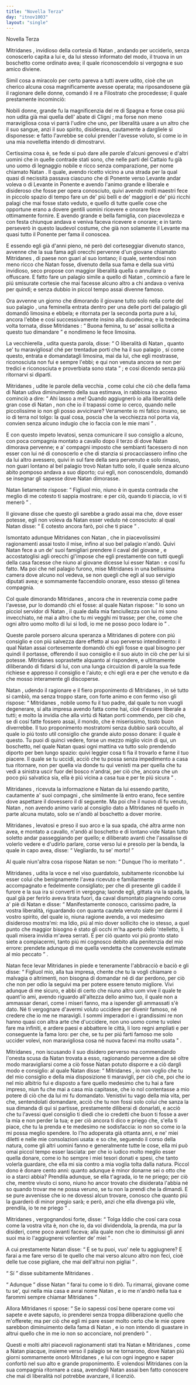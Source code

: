 ```yaml
---
title: "Novella Terza"
day: "itnov1003"
layout: "single"
---
```

<html>
 <head>
 </head>
 <body>
  <div id="nov1003" type="novella" who="filostrato">
   <head>
    Novella Terza
   </head>
   <argument>
    <p>
     <milestone id="p00030001"/>
     <name persref="mitridanes" type="person">
      Mitridanes
     </name>
     , invidioso della cortesia di
     <name persref="natan" type="person">
      Natan
     </name>
     , andando per ucciderlo, senza conoscerlo capita a lui e, da lui stesso informato del modo, il truova in un boschetto come ordinato avea; il quale riconoscendolo si vergogna e suo amico diviene.
    </p>
   </argument>
   <div3 type="commentary" who="author">
    <p>
     <milestone id="p00030002"/>
     Simil cosa a miracolo per certo pareva a tutti avere udito, cio&egrave; che un cherico alcuna cosa magnificamente avesse operata; ma riposandosene gi&agrave; il ragionare delle donne, comand&ograve;
     <name persref="panfilo" type="person">
      il re
     </name>
     a
     <name persref="filostrato" type="person">
      Filostrato
     </name>
     che procedesse; il quale prestamente incominci&ograve;:
    </p>
   </div3>
   <div3 type="commentary" who="filostrato">
    <p>
     <milestone id="p00030003"/>
     Nobili donne, grande fu la magnificenzia del
     <name persref="realfonso" type="person">
      re di Spagna
     </name>
     e forse cosa pi&uacute; non udita gi&agrave; mai quella dell'
     <name persref="abatecligni" type="person">
      abate di Clign&iacute;
     </name>
     ; ma forse non meno maravigliosa cosa vi parr&agrave; l'udire che uno, per liberalit&agrave; usare a un altro che il suo sangue, anzi il suo spirito, disiderava, cautamente a dargliele si disponesse: e fatto l'avrebbe se colui prender l'avesse voluto, s&iacute; come io in una mia novelletta intendo di dimostrarvi.
    </p>
   </div3>
   <p>
    <milestone id="p00030004"/>
    Certissima cosa &egrave;, se fede si pu&ograve; dare alle parole d'alcuni genovesi e d'altri uomini che in quelle contrade stati sono, che nelle parti del
    <name placeref="cattaio" type="place">
     Cattaio
    </name>
    fu gi&agrave; uno uomo di legnaggio nobile e ricco senza comparazione, per nome chiamato
    <name persref="natan" type="person">
     Natan
    </name>
    .
    <milestone id="p00030005"/>
    Il quale, avendo ricetto vicino a una strada per la qual quasi di necissit&agrave; passava ciascuno che di Ponente verso Levante andar voleva o di Levante in Ponente e avendo l'animo grande e liberale e disideroso che fosse per opera conosciuto, quivi avendo molti maestri fece in piccolo spazio di tempo fare un de' pi&uacute; belli e de' maggiori e de' pi&uacute; ricchi
    <name placeref="palagionatan-1003" type="place">
     palagi
    </name>
    che mai fosse stato veduto, e quello di tutte quelle cose che opportune erano a dovere gentili uomini ricevere e onorare fece ottimamente fornire.
    <milestone id="p00030006"/>
    E avendo grande e bella famiglia, con piacevolezza e con festa chiunque andava e veniva faceva ricevere e onorare; e in tanto persever&ograve; in questo laudevol costume, che gi&agrave; non solamente il Levante ma quasi tutto il Ponente per fama il conoscea.
   </p>
   <p>
    <milestone id="p00030007"/>
    E essendo egli gi&agrave; d'anni pieno, n&eacute; per&ograve; del corteseggiar divenuto stanco, avvenne che la sua fama agli orecchi pervenne d'un giovane chiamato
    <name persref="mitridanes" type="person">
     Mitridanes
    </name>
    , di paese non guari al suo lontano; il quale, sentendosi non meno ricco che
    <name persref="natan" type="person">
     Natan
    </name>
    fosse, divenuto della sua fama e della sua virt&uacute; invidioso, seco propose con maggior liberalit&agrave; quella o annullare o offuscare.
    <milestone id="p00030008"/>
    E fatto fare un
    <name placeref="palagiomitridanes-1003" type="place">
     palagio
    </name>
    simile a quello di
    <name persref="natan" type="person">
     Natan
    </name>
    , cominci&ograve; a fare le pi&uacute; smisurate cortesie che mai facesse alcuno altro a chi andava o veniva per quindi; e senza dubbio in piccol tempo assai divenne famoso.
   </p>
   <p>
    <milestone id="p00030009"/>
    Ora avvenne un giorno che dimorando
    <name persref="mitridanes" type="person">
     il giovane
    </name>
    tutto solo nella corte del suo
    <name placeref="palagiomitridanes-1003" type="place">
     palagio
    </name>
    , una
    <name persref="donna-1003" type="person">
     feminella
    </name>
    entrata dentro per una delle porti del
    <name placeref="palagionatan-1003" type="place">
     palagio
    </name>
    gli domand&ograve; limosina e ebbela; e ritornata per la seconda porta pure a lui, ancora l'ebbe e cos&iacute; successivamente insino alla duodecima; e la tredecima volta tornata, disse
    <name persref="mitridanes" type="person">
     Mitridanes
    </name>
    :
    <q direct="unspecified" who="mitridanes">
     Buona femina, tu se' assai sollicita a questo tuo dimandare
    </q>
    e nondimeno le fece limosina.
   </p>
   <p>
    <milestone id="p00030010"/>
    <name persref="donna-1003" type="person">
     La vecchierella
    </name>
    , udita questa parola, disse:
    <q direct="unspecified" who="donna-1003">
     O liberalit&agrave; di
     <name persref="natan" type="person">
      Natan
     </name>
     , quanto se' tu maravigliosa! ch&eacute; per trentadue porti che ha il suo
     <name placeref="palagionatan-1003" type="place">
      palagio
     </name>
     , s&iacute; come questo, entrata e domandatagli limosina, mai da lui, che egli mostrasse, riconosciuta non fui e sempre l'ebbi; e qui non venuta ancora se non per tredici e riconosciuta e proverbiata sono stata
    </q>
    ; e cos&iacute; dicendo senza pi&uacute; ritornarvi si dipart&iacute;.
   </p>
   <p>
    <milestone id="p00030011"/>
    <name persref="mitridanes" type="person">
     Mitridanes
    </name>
    , udite le parole della
    <name persref="donna-1003" type="person">
     vecchia
    </name>
    , come colui che ci&ograve; che della fama di
    <name persref="natan" type="person">
     Natan
    </name>
    udiva diminuimento della sua estimava, in rabbiosa ira acceso cominci&ograve; a dire:
    <q direct="unspecified" who="mitridanes">
     Ahi lasso a me! Quando aggiugner&ograve; io alla liberalit&agrave; delle gran cose di
     <name persref="natan" type="person">
      Natan
     </name>
     , non che io il trapassi come io cerco, quando nelle piccolissime io non gli posso avvicinare? Veramente io mi fatico invano, se io di terra nol tolgo: la qual cosa, poscia che la vecchiezza nol porta via, convien senza alcuno indugio che io faccia con le mie mani
    </q>
    .
   </p>
   <p>
    <milestone id="p00030012"/>
    E con questo impeto levatosi, senza comunicare il suo consiglio a alcuno, con poca compagnia montato a cavallo dopo il terzo d&iacute; dove
    <name persref="natan" type="person">
     Natan
    </name>
    dimorava pervenne; e a'
    <name persref="compagni-1003" type="person">
     compagni
    </name>
    imposto che sembianti facessero di non esser con lui n&eacute; di conoscerlo e che di stanzia si procacciassero infino che da lui altro avessero, quivi in sul fare della sera pervenuto e solo rimaso, non guari lontano al bel
    <name placeref="palagionatan-1003" type="place">
     palagio
    </name>
    trov&ograve;
    <name persref="natan" type="person">
     Natan
    </name>
    tutto solo, il quale senza alcuno abito pomposo andava a suo diporto; cui egli, non conoscendolo, domand&ograve; se insegnar gli sapesse dove
    <name persref="natan" type="person">
     Natan
    </name>
    dimorasse.
   </p>
   <p>
    <milestone id="p00030013"/>
    <name persref="natan" type="person">
     Natan
    </name>
    lietamente rispose:
    <q direct="unspecified" who="natan">
     Figliuol mio, niuno &egrave; in questa contrada che meglio di me cotesto ti sappia mostrare: e per ci&ograve;, quando ti piaccia, io vi ti mener&ograve;
    </q>
    .
   </p>
   <p>
    <milestone id="p00030014"/>
    <name persref="mitridanes" type="person">
     Il giovane
    </name>
    disse che questo gli sarebbe a grado assai ma che, dove esser potesse, egli non voleva da
    <name persref="natan" type="person">
     Natan
    </name>
    esser veduto n&eacute; conosciuto: al qual
    <name persref="natan" type="person">
     Natan
    </name>
    disse:
    <q direct="unspecified" who="natan">
     E cotesto ancora far&ograve;, poi che ti piace
    </q>
    .
   </p>
   <p>
    <milestone id="p00030015"/>
    Ismontato adunque
    <name persref="mitridanes" type="person">
     Mitridanes
    </name>
    con
    <name persref="natan" type="person">
     Natan
    </name>
    , che in piacevolissimi ragionamenti assai tosto il mise, infino al suo bel
    <name placeref="palagionatan-1003" type="place">
     palagio
    </name>
    n'and&ograve;. Quivi
    <name persref="natan" type="person">
     Natan
    </name>
    fece a un de' suoi famigliari prendere il caval del
    <name persref="mitridanes" type="person">
     giovane
    </name>
    , e accostatoglisi agli orecchi gl'impose che egli prestamente con tutti quegli della casa facesse che niuno al giovane dicesse lui esser
    <name persref="natan" type="person">
     Natan
    </name>
    : e cos&iacute; fu fatto.
    <milestone id="p00030016"/>
    Ma poi che nel palagio furono, mise
    <name persref="mitridanes" type="person">
     Mitridanes
    </name>
    in una bellissima camera dove alcuno nol vedeva, se non quegli che egli al suo servigio diputati avea; e sommamente faccendolo onorare, esso stesso gli tenea compagnia.
   </p>
   <p>
    <milestone id="p00030017"/>
    Col quale dimorando
    <name persref="mitridanes" type="person">
     Mitridanes
    </name>
    , ancora che in reverenzia come padre l'avesse, pur lo domand&ograve; chi el fosse: al quale
    <name persref="natan" type="person">
     Natan
    </name>
    rispose:
    <q direct="unspecified" who="natan">
     Io sono un picciol servidor di
     <name persref="natan" type="person">
      Natan
     </name>
     , il quale dalla mia fanciullezza con lui mi sono invecchiato, n&eacute; mai a altro che tu mi vegghi mi trasse; per che, come che ogni altro uomo molto di lui si lodi, io me ne posso poco lodare io
    </q>
    .
   </p>
   <p>
    <milestone id="p00030018"/>
    Queste parole porsero alcuna speranza a
    <name persref="mitridanes" type="person">
     Mitridanes
    </name>
    di potere con pi&uacute; consiglio e con pi&uacute; salvezza dare effetto al suo perverso intendimento: il qual
    <name persref="natan" type="person">
     Natan
    </name>
    assai cortesemente domand&ograve; chi egli fosse e qual bisogno per quindi il portasse, offerendo il suo consiglio e il suo aiuto in ci&ograve; che per lui si potesse.
    <milestone id="p00030019"/>
    <name persref="mitridanes" type="person">
     Mitridanes
    </name>
    soprastette alquanto al rispondere, e ultimamente diliberando di fidarsi di lui, con una lunga circuizion di parole la sua fede richiese e appresso il consiglio e l'aiuto; e chi egli era e per che venuto e da che mosso interamente gli discoperse.
   </p>
   <p>
    <milestone id="p00030020"/>
    <name persref="natan" type="person">
     Natan
    </name>
    , udendo il ragionare e il fiero proponimento di
    <name persref="mitridanes" type="person">
     Mitridanes
    </name>
    , in s&eacute; tutto si cambi&ograve;, ma senza troppo stare, con forte animo e con fermo viso gli rispose:
    <q direct="unspecified" who="natan">
     <name persref="mitridanes" type="person">
      Mitridanes
     </name>
     , nobile uomo fu il tuo padre, dal quale tu non vuogli degenerare, s&iacute; alta impresa avendo fatta come hai, cio&egrave; d'essere liberale a tutti; e molto la invidia che alla virt&uacute; di
     <name persref="natan" type="person">
      Natan
     </name>
     porti commendo, per ci&ograve; che, se di cos&iacute; fatte fossero assai, il mondo, che &egrave; miserissimo, tosto buon diverrebbe.
     <milestone id="p00030021"/>
     Il tuo proponimento mostratomi senza dubbio sar&agrave; occulto, al quale io pi&uacute; tosto util consiglio che grande aiuto posso donare: il quale &egrave; questo.
     <milestone id="p00030022"/>
     Tu puoi di quinci vedere, forse un mezzo miglio vicin di qui, un boschetto, nel quale
     <name persref="natan" type="person">
      Natan
     </name>
     quasi ogni mattina va tutto solo prendendo diporto per ben lungo spazio: quivi leggier cosa ti fia il trovarlo e farne il tuo piacere.
     <milestone id="p00030023"/>
     Il quale se tu uccidi, acci&ograve; che tu possa senza impedimento a casa tua ritornare, non per quella via donde tu qui venisti ma per quella che tu vedi a sinistra uscir fuor del bosco n'andrai, per ci&ograve; che, ancora che un poco pi&uacute; salvatica sia, ella &egrave; pi&uacute; vicina a casa tua e per te pi&uacute; sicura
    </q>
    .
   </p>
   <p>
    <milestone id="p00030024"/>
    <name persref="mitridanes" type="person">
     Mitridanes
    </name>
    , ricevuta la informazione e
    <name persref="natan" type="person">
     Natan
    </name>
    da lui essendo partito, cautamente a' suoi
    <name persref="compagni-1003" type="person">
     compagni
    </name>
    , che similmente l&agrave; entro erano, fece sentire dove aspettare il dovessero il d&iacute; seguente. Ma poi che il nuovo d&iacute; fu venuto,
    <name persref="natan" type="person">
     Natan
    </name>
    , non avendo animo vario al consiglio dato a
    <name persref="mitridanes" type="person">
     Mitridanes
    </name>
    n&eacute; quello in parte alcuna mutato, solo se n'and&ograve; al boschetto a dover morire.
   </p>
   <p>
    <milestone id="p00030025"/>
    <name persref="mitridanes" type="person">
     Mitridanes
    </name>
    , levatosi e preso il suo arco e la sua spada, ch&eacute; altra arme non avea, e montato a cavallo, n'and&ograve; al boschetto e di lontano vide
    <name persref="natan" type="person">
     Natan
    </name>
    tutto soletto andar passeggiando per quello; e diliberato avanti che l'assalisse di volerlo vedere e d'udirlo parlare, corse verso lui e presolo per la benda, la quale in capo avea, disse:
    <q direct="unspecified" who="mitridanes">
     Vegliardo, tu se' morto!
    </q>
   </p>
   <p>
    <milestone id="p00030026"/>
    Al quale niun'altra cosa rispose
    <name persref="natan" type="person">
     Natan
    </name>
    se non:
    <q direct="unspecified" who="natan">
     Dunque l'ho io meritato
    </q>
    .
   </p>
   <p>
    <milestone id="p00030027"/>
    <name persref="mitridanes" type="person">
     Mitridanes
    </name>
    , udita la voce e nel viso guardatolo, subitamente riconobbe lui esser colui che benignamente l'avea ricevuto e familiarmente accompagnato e fedelmente consigliato; per che di presente gli cadde il furore e la sua ira si convert&iacute; in vergogna; laonde egli, gittata via la spada, la qual gi&agrave; per ferirlo aveva tirata fuori, da caval dismontato piagnendo corse a' pi&egrave; di
    <name persref="natan" type="person">
     Natan
    </name>
    e disse:
    <milestone id="p00030028"/>
    <q direct="unspecified" who="mitridanes">
     Manifestamente conosco, carissimo padre, la vostra liberalit&agrave;, riguardando con quanta cautela venuto siate per darmi il vostro spirito, del quale io, niuna ragione avendo, a voi medesimo disideroso mostra'mi: ma Idio, pi&uacute; al mio dover sollicito che io stesso, a quel punto che maggior bisogno &egrave; stato gli occhi m'ha aperto dello 'ntelletto, li quali misera invidia m'avea serrati.
     <milestone id="p00030029"/>
     E per ci&ograve; quanto voi pi&uacute; pronto stato siete a compiacermi, tanto pi&uacute; mi cognosco debito alla penitenzia del mio errore: prendete adunque di me quella vendetta che convenevole estimate al mio peccato
    </q>
    .
   </p>
   <p>
    <milestone id="p00030030"/>
    <name persref="natan" type="person">
     Natan
    </name>
    fece levar
    <name persref="mitridanes" type="person">
     Mitridanes
    </name>
    in piede e teneramente l'abbracci&ograve; e baci&ograve; e gli disse:
    <q direct="unspecified" who="natan">
     Figliuol mio, alla tua impresa, chente che tu la vogli chiamare o malvagia o altrimenti, non bisogna di domandar n&eacute; di dar perdono, per ci&ograve; che non per odio la seguivi ma per potere essere tenuto migliore.
     <milestone id="p00030031"/>
     Vivi adunque di me sicuro, e abbi di certo che niuno altro uom vive il quale te quant'io ami, avendo riguardo all'altezza dello animo tuo, il quale non a ammassar denari, come i miseri fanno, ma a ispender gli ammassati s'&egrave; dato.
     <milestone id="p00030032"/>
     N&eacute; ti vergognare d'avermi voluto uccidere per divenir famoso, n&eacute; credere che io me ne maravigli. I sommi imperadori e i grandissimi re non hanno quasi con altra arte che d'uccidere, non uno uomo come tu volevi fare ma infiniti, e ardere paesi e abbattere le citt&agrave;, li loro regni ampliati e per conseguente la fama loro: per che, se tu per pi&uacute; farti famoso me solo uccider volevi, non maravigliosa cosa n&eacute; nuova facevi ma molto usata
    </q>
    .
   </p>
   <p>
    <milestone id="p00030033"/>
    <name persref="mitridanes" type="person">
     Mitridanes
    </name>
    , non iscusando il suo disidero perverso ma commendando l'onesta scusa da
    <name persref="natan" type="person">
     Natan
    </name>
    trovata a esso, ragionando pervenne a dire s&eacute; oltre modo maravigliarsi come a ci&ograve; fosse
    <name persref="natan" type="person">
     Natan
    </name>
    potuto disporre e a ci&ograve; dargli modo e consiglio:
    <milestone id="p00030034"/>
    al quale
    <name persref="natan" type="person">
     Natan
    </name>
    disse:
    <q direct="unspecified" who="natan">
     <name persref="mitridanes" type="person">
      Mitridanes
     </name>
     , io non voglio che tu del mio consiglio e della mia disposizione ti maravigli, per ci&ograve; che, poi che io nel mio albitrio fui e disposto a fare quello medesimo che tu hai a fare impreso, niun fu che mai a casa mia capitasse, che io nol contentasse a mio potere di ci&ograve; che da lui mi fu domandato.
     <milestone id="p00030035"/>
     Venistivi tu vago della mia vita, per che, sentendolati domandare, acci&ograve; che tu non fossi solo colui che sanza la sua dimanda di qui si partisse, prestamente diliberai di donarlati, e acci&ograve; che tu l'avessi quel consiglio ti diedi che io credetti che buon ti fosse a aver la mia e non perder la tua; e per ci&ograve; ancora ti dico e priego che, s'ella ti piace, che tu la prenda e te medesimo ne sodisfaccia: io non so come io la mi possa meglio spendere.
     <milestone id="p00030036"/>
     Io l'ho adoperata gi&agrave; ottanta anni, e ne' miei diletti e nelle mie consolazioni usata: e so che, seguendo il corso della natura, come gli altri uomini fanno e generalmente tutte le cose, ella mi pu&ograve; omai piccol tempo esser lasciata: per che io iudico molto meglio esser quella donare, come io ho sempre i miei tesori donati e spesi, che tanto volerla guardare, che ella mi sia contro a mia voglia tolta dalla natura.
     <milestone id="p00030037"/>
     Piccol dono &egrave; donare cento anni: quanto adunque &egrave; minor donarne sei o otto che io a starci abbia? Prendila adunque, se ella t'agrada, io te ne priego; per ci&ograve; che, mentre vivuto ci sono, niuno ho ancor trovato che disiderata l'abbia n&eacute; so quando trovar me ne possa veruno, se tu non la prendi che la dimandi.
     <milestone id="p00030038"/>
     E se pure avvenisse che io ne dovessi alcun trovare, conosco che quanto pi&uacute; la guarder&ograve; di minor pregio sar&agrave;; e per&ograve;, anzi che ella divenga pi&uacute; vile, prendila, io te ne priego
    </q>
    .
   </p>
   <p>
    <milestone id="p00030039"/>
    <name persref="mitridanes" type="person">
     Mitridanes
    </name>
    , vergognandosi forte, disse:
    <q direct="unspecified" who="mitridanes">
     Tolga Iddio che cos&iacute; cara cosa come la vostra vita &egrave;, non che io, da voi dividendola, la prenda, ma pur la disideri, come poco avanti faceva; alla quale non che io diminuissi gli anni suoi ma io l'aggiugnerei volentier de' miei
    </q>
    .
   </p>
   <p>
    <milestone id="p00030040"/>
    A cui prestamente
    <name persref="natan" type="person">
     Natan
    </name>
    disse:
    <q direct="unspecified" who="natan">
     E se tu puoi, vuo' nele tu aggiugnere? E farai a me fare verso di te quello che mai verso alcuno altro non feci, cio&egrave; delle tue cose pigliare, che mai dell'altrui non pigliai
    </q>
    .
   </p>
   <p>
    <milestone id="p00030041"/>
    <q direct="unspecified" who="mitridanes">
     S&iacute;
    </q>
    disse subitamente
    <name persref="mitridanes" type="person">
     Mitridanes
    </name>
    .
   </p>
   <p>
    <milestone id="p00030042"/>
    <q direct="unspecified" who="natan">
     Adunque
    </q>
    disse
    <name persref="natan" type="person">
     Natan
    </name>
    <q direct="unspecified">
     farai tu come io ti dir&ograve;. Tu rimarrai, giovane come tu se', qui nella mia casa e avrai nome
     <name persref="natan" type="person">
      Natan
     </name>
     , e io me n'andr&ograve; nella tua e farommi sempre chiamar
     <name persref="mitridanes" type="person">
      Mitridanes
     </name>
    </q>
    .
   </p>
   <p>
    <milestone id="p00030043"/>
    Allora
    <name persref="mitridanes" type="person">
     Mitridanes
    </name>
    ri spose:
    <q direct="unspecified" who="mitridanes">
     Se io sapessi cos&iacute; bene operare come voi sapete e avete saputo, io prenderei senza troppa diliberazione quello che m'offerete; ma per ci&ograve; che egli mi pare esser molto certo che le mie opere sarebbon diminuimento della fama di
     <name persref="natan" type="person">
      Natan
     </name>
     , e io non intendo di guastare in altrui quello che in me io non so acconciare, nol prender&ograve;
    </q>
    .
   </p>
   <p>
    <milestone id="p00030044"/>
    Questi e molti altri piacevoli ragionamenti stati tra
    <name persref="natan" type="person">
     Natan
    </name>
    e
    <name persref="mitridanes" type="person">
     Mitridanes
    </name>
    , come a
    <name persref="natan" type="person">
     Natan
    </name>
    piacque, insieme verso il
    <name placeref="palagionatan-1003" type="place">
     palagio
    </name>
    se ne tornarono, dove
    <name persref="natan" type="person">
     Natan
    </name>
    pi&uacute; giorni sommamente onor&ograve;
    <name persref="mitridanes" type="person">
     Mitridanes
    </name>
    , e lui con ogni ingegno e saper confort&ograve; nel suo alto e grande proponimento. E volendosi
    <name persref="mitridanes" type="person">
     Mitridanes
    </name>
    con la sua
    <name persref="compagni-1003" type="person">
     compagnia
    </name>
    ritornare a casa, avendogli
    <name persref="natan" type="person">
     Natan
    </name>
    assai ben fatto conoscere che mai di liberalit&agrave; nol potrebbe avanzare, il licenzi&ograve;.
   </p>
  </div>
 </body>
</html>
